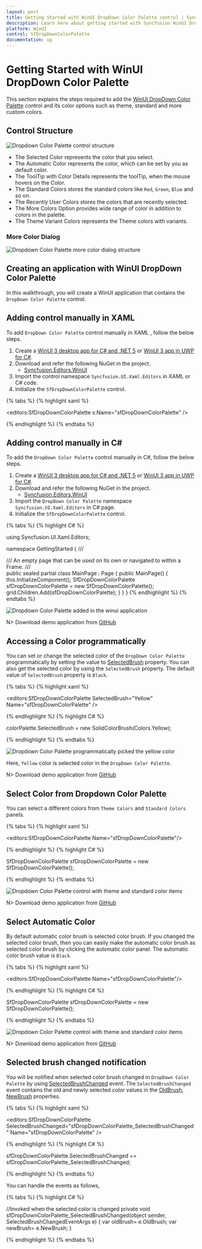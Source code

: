 ```yaml
---
layout: post
title: Getting Started with WinUI DropDown Color Palette control | Syncfusion
description: Learn here about getting started with Syncfusion WinUI DropDown Color Palette (SfColorPalette) control, its elements, and more.
platform: WinUI
control: SfDropDownColorPalette
documentation: ug
---
```


# Getting Started with WinUI DropDown Color Palette

This section explains the steps required to add the [WinUI DropDown Color Palette](https://www.syncfusion.com/winui-controls/dropdown-color-palette) control and its color options such as theme, standard and more custom colors.

## Control Structure

![Dropdown Color Palette control structure](Getting-Started_images/Control_Structure_GS.png)

* The Selected Color represents the color that you select.
* The Automatic Color represents the color, which can be set by you as default color.
* The ToolTip with Color Details represents the toolTip, when the mouse hovers on the Color.
* The Standard Colors stores the standard colors like `Red`, `Green`, `Blue` and so on.
* The Recently User Colors stores the colors that are recently selected.
* The More Colors Option provides wide range of color in addition to colors in the palette.
* The Theme Variant Colors represents the Theme colors with variants.

### More Color Dialog

![Dropdown Color Palette more color dialog structure](Getting-Started_images/MoreColorControl_Structure_GS.jpg)

## Creating an application with WinUI DropDown Color Palette

In this walkthrough, you will create a WinUI application that contains the `DropDown Color Palette` control.

## Adding control manually in XAML

To add `DropDown Color Palette` control manually in XAML , follow the below steps.

1. Create a [WinUI 3 desktop app for C# and .NET 5](https://docs.microsoft.com/en-us/windows/apps/winui/winui3/get-started-winui3-for-desktop) or [WinUI 3 app in UWP for C#](https://docs.microsoft.com/en-us/windows/apps/winui/winui3/get-started-winui3-for-uwp).
2. Download and refer the following NuGet in the project.
    * [Syncfusion.Editors.WinUI](https://www.nuget.org/packages/Syncfusion.Editors.WinUI)
3. Import the control namespace `Syncfusion.UI.Xaml.Editors` in XAML or C# code.
4. Initialize the `SfDropDownColorPalette` control.

{% tabs %}
{% highlight xaml %}

<Page
    x:Class="GettingStarted.MainPage"
    xmlns="http://schemas.microsoft.com/winfx/2006/xaml/presentation"
    xmlns:x="http://schemas.microsoft.com/winfx/2006/xaml"
    xmlns:local="using:GettingStarted"
    xmlns:d="http://schemas.microsoft.com/expression/blend/2008"
    xmlns:mc="http://schemas.openxmlformats.org/markup-compatibility/2006"
    xmlns:editors="using:Syncfusion.UI.Xaml.Editors"
    mc:Ignorable="d"
    Background="{ThemeResource ApplicationPageBackgroundThemeBrush}">
    <Grid x:Name="grid">
    <editors:SfDropDownColorPalette x:Name="sfDropDownColorPalette" />
    </Grid>
</Page>

{% endhighlight %}
{% endtabs %}

## Adding control manually in C#

To add the `DropDown Color Palette` control manually in C#, follow the below steps.

1. Create a [WinUI 3 desktop app for C# and .NET 5](https://docs.microsoft.com/en-us/windows/apps/winui/winui3/get-started-winui3-for-desktop) or [WinUI 3 app in UWP for C#](https://docs.microsoft.com/en-us/windows/apps/winui/winui3/get-started-winui3-for-uwp).
2. Download and refer the following NuGet in the project.
    * [Syncfusion.Editors.WinUI](https://www.nuget.org/packages/Syncfusion.Editors.WinUI)
3. Import the `DropDown Color Palette` namespace `Syncfusion.UI.Xaml.Editors` in C# page.
4. Initialize the `SfDropDownColorPalette` control.

{% tabs %}
{% highlight C# %}

using Syncfusion.UI.Xaml.Editors;

namespace GettingStarted
{
    /// <summary>
    /// An empty page that can be used on its own or navigated to within a Frame.
    /// </summary>
    public sealed partial class MainPage : Page
    {
        public MainPage()
        {
            this.InitializeComponent();
            SfDropDownColorPalette sfDropDownColorPalette = new SfDropDownColorPalette();
            grid.Children.Add(sfDropDownColorPalette);
        }
    }
}
{% endhighlight %}
{% endtabs %}

![Dropdown Color Palette added in the winui application](Getting-Started_images/controladded.png)

N> Download demo application from [GitHub](https://github.com/SyncfusionExamples/syncfusion-winui-colorpalette-examples/blob/master/Samples/DropDown_ColorPalette)

## Accessing a Color programmatically

You can set or change the selected color of the `DropDown Color Palette` programmatically by setting the value to [SelectedBrush](https://help.syncfusion.com/cr/winUI/Syncfusion.UI.Xaml.Editors.SfDropDownColorPalette.html#Syncfusion_UI_Xaml_Editors_SfDropDownColorPalette_SelectedBrush) property. You can also get the selected color by using the `SelectedBrush` property. The default value of `SelectedBrush` property is `Black`.

{% tabs %}
{% highlight xaml %}

<editors:SfDropDownColorPalette SelectedBrush="Yellow"
                                Name="sfDropDownColorPalette" />

{% endhighlight %}
{% highlight C# %}

colorPalette.SelectedBrush = new SolidColorBrush(Colors.Yellow);

{% endhighlight %}
{% endtabs %}

![Dropdown Color Palette programmatically picked the yellow color](Getting-Started_images/Colorprogrammatically.png)

Here, `Yellow` color is selected color in the `DropDown Color Palette`.

N> Download demo application from [GitHub](https://github.com/SyncfusionExamples/syncfusion-winui-colorpalette-examples/blob/master/Samples/DropDown_ColorPalette)

## Select Color from Dropdown Color Palette

You can select a different colors from `Theme Colors` and `Standard Colors` panels.

{% tabs %}
{% highlight xaml %}

<editors:SfDropDownColorPalette Name="sfDropDownColorPalette"/>

{% endhighlight %}
{% highlight C# %}

SfDropDownColorPalette sfDropDownColorPalette =  new SfDropDownColorPalette();

{% endhighlight %}
{% endtabs %}

![Dropdown Color Palette control with theme and standard color items](Getting-Started_images/ThemeColorPanel.png)

N> Download demo application from [GitHub](https://github.com/SyncfusionExamples/syncfusion-winui-colorpalette-examples/blob/master/Samples/DropDown_ColorPalette)

## Select Automatic Color

By default automatic color brush is selected color brush. If you changed the selected color brush, then you can easily make the automatic color brush as selected color brush by clicking the automatic color panel. The automatic color brush value is `Black`.

{% tabs %}
{% highlight xaml %}

<editors:SfDropDownColorPalette Name="sfDropDownColorPalette"/>

{% endhighlight %}
{% highlight C# %}

SfDropDownColorPalette sfDropDownColorPalette =  new SfDropDownColorPalette();

{% endhighlight %}
{% endtabs %}

![Dropdown Color Palette control with theme and standard color items](Getting-Started_images/automatic_color.png)

N> Download demo application from [GitHub](https://github.com/SyncfusionExamples/syncfusion-winui-colorpalette-examples/blob/master/Samples/DropDown_ColorPalette)

## Selected brush changed notification

You will be notified when selected color brush changed in `DropDown Color Palette` by using [SelectedBrushChanged](https://help.syncfusion.com/cr/winUI/Syncfusion.UI.Xaml.Editors.SfDropDownColorPalette.html#Syncfusion_UI_Xaml_Editors_SfDropDownColorPalette_SelectedBrushChanged) event. The `SelectedBrushChanged` event contains the old and newly selected color values in the [OldBrush](https://help.syncfusion.com/cr/winUI/Syncfusion.UI.Xaml.Editors.SelectedBrushChangedEventArgs.html#Syncfusion_UI_Xaml_Editors_SelectedBrushChangedEventArgs_OldBrush), [NewBrush](https://help.syncfusion.com/cr/winUI/Syncfusion.UI.Xaml.Editors.SelectedBrushChangedEventArgs.html#Syncfusion_UI_Xaml_Editors_SelectedBrushChangedEventArgs_NewBrush) properties.

{% tabs %}
{% highlight xaml %}

<editors:SfDropDownColorPalette SelectedBrushChanged="sfDropDownColorPalette_SelectedBrushChanged"
                                Name="sfDropDownColorPalette" />

{% endhighlight %}
{% highlight C# %}

sfDropDownColorPalette.SelectedBrushChanged += sfDropDownColorPalette_SelectedBrushChanged;

{% endhighlight %}
{% endtabs %}

You can handle the events as follows,

{% tabs %}
{% highlight C# %}

//Invoked when the selected color is changed
private void sfDropDownColorPalette_SelectedBrushChanged(object sender, SelectedBrushChangedEventArgs e) {
    var oldBrush= e.OldBrush;
    var newBrush= e.NewBrush;
}

{% endhighlight %}
{% endtabs %}
